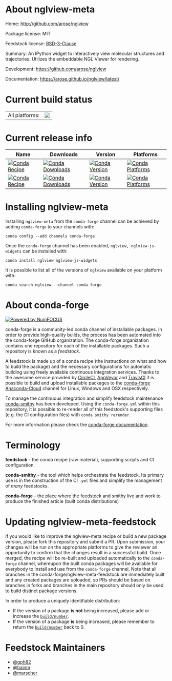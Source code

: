 About nglview-meta
==================

Home: http://github.com/arose/nglview

Package license: MIT

Feedstock license: [BSD-3-Clause](https://github.com/conda-forge/nglview-feedstock/blob/master/LICENSE.txt)

Summary: An IPython widget to interactively view molecular structures and trajectories. Utilizes the embeddable NGL Viewer for rendering.

Development: https://github.com/arose/nglview

Documentation: https://arose.github.io/nglview/latest/

Current build status
====================


<table><tr><td>All platforms:</td>
    <td>
      <a href="https://dev.azure.com/conda-forge/feedstock-builds/_build/latest?definitionId=4551&branchName=master">
        <img src="https://dev.azure.com/conda-forge/feedstock-builds/_apis/build/status/nglview-feedstock?branchName=master">
      </a>
    </td>
  </tr>
</table>

Current release info
====================

| Name | Downloads | Version | Platforms |
| --- | --- | --- | --- |
| [![Conda Recipe](https://img.shields.io/badge/recipe-nglview-green.svg)](https://anaconda.org/conda-forge/nglview) | [![Conda Downloads](https://img.shields.io/conda/dn/conda-forge/nglview.svg)](https://anaconda.org/conda-forge/nglview) | [![Conda Version](https://img.shields.io/conda/vn/conda-forge/nglview.svg)](https://anaconda.org/conda-forge/nglview) | [![Conda Platforms](https://img.shields.io/conda/pn/conda-forge/nglview.svg)](https://anaconda.org/conda-forge/nglview) |
| [![Conda Recipe](https://img.shields.io/badge/recipe-nglview--js--widgets-green.svg)](https://anaconda.org/conda-forge/nglview-js-widgets) | [![Conda Downloads](https://img.shields.io/conda/dn/conda-forge/nglview-js-widgets.svg)](https://anaconda.org/conda-forge/nglview-js-widgets) | [![Conda Version](https://img.shields.io/conda/vn/conda-forge/nglview-js-widgets.svg)](https://anaconda.org/conda-forge/nglview-js-widgets) | [![Conda Platforms](https://img.shields.io/conda/pn/conda-forge/nglview-js-widgets.svg)](https://anaconda.org/conda-forge/nglview-js-widgets) |

Installing nglview-meta
=======================

Installing `nglview-meta` from the `conda-forge` channel can be achieved by adding `conda-forge` to your channels with:

```
conda config --add channels conda-forge
```

Once the `conda-forge` channel has been enabled, `nglview, nglview-js-widgets` can be installed with:

```
conda install nglview nglview-js-widgets
```

It is possible to list all of the versions of `nglview` available on your platform with:

```
conda search nglview --channel conda-forge
```


About conda-forge
=================

[![Powered by NumFOCUS](https://img.shields.io/badge/powered%20by-NumFOCUS-orange.svg?style=flat&colorA=E1523D&colorB=007D8A)](http://numfocus.org)

conda-forge is a community-led conda channel of installable packages.
In order to provide high-quality builds, the process has been automated into the
conda-forge GitHub organization. The conda-forge organization contains one repository
for each of the installable packages. Such a repository is known as a *feedstock*.

A feedstock is made up of a conda recipe (the instructions on what and how to build
the package) and the necessary configurations for automatic building using freely
available continuous integration services. Thanks to the awesome service provided by
[CircleCI](https://circleci.com/), [AppVeyor](https://www.appveyor.com/)
and [TravisCI](https://travis-ci.com/) it is possible to build and upload installable
packages to the [conda-forge](https://anaconda.org/conda-forge)
[Anaconda-Cloud](https://anaconda.org/) channel for Linux, Windows and OSX respectively.

To manage the continuous integration and simplify feedstock maintenance
[conda-smithy](https://github.com/conda-forge/conda-smithy) has been developed.
Using the ``conda-forge.yml`` within this repository, it is possible to re-render all of
this feedstock's supporting files (e.g. the CI configuration files) with ``conda smithy rerender``.

For more information please check the [conda-forge documentation](https://conda-forge.org/docs/).

Terminology
===========

**feedstock** - the conda recipe (raw material), supporting scripts and CI configuration.

**conda-smithy** - the tool which helps orchestrate the feedstock.
                   Its primary use is in the construction of the CI ``.yml`` files
                   and simplify the management of *many* feedstocks.

**conda-forge** - the place where the feedstock and smithy live and work to
                  produce the finished article (built conda distributions)


Updating nglview-meta-feedstock
===============================

If you would like to improve the nglview-meta recipe or build a new
package version, please fork this repository and submit a PR. Upon submission,
your changes will be run on the appropriate platforms to give the reviewer an
opportunity to confirm that the changes result in a successful build. Once
merged, the recipe will be re-built and uploaded automatically to the
`conda-forge` channel, whereupon the built conda packages will be available for
everybody to install and use from the `conda-forge` channel.
Note that all branches in the conda-forge/nglview-meta-feedstock are
immediately built and any created packages are uploaded, so PRs should be based
on branches in forks and branches in the main repository should only be used to
build distinct package versions.

In order to produce a uniquely identifiable distribution:
 * If the version of a package **is not** being increased, please add or increase
   the [``build/number``](https://docs.conda.io/projects/conda-build/en/latest/resources/define-metadata.html#build-number-and-string).
 * If the version of a package **is** being increased, please remember to return
   the [``build/number``](https://docs.conda.io/projects/conda-build/en/latest/resources/define-metadata.html#build-number-and-string)
   back to 0.

Feedstock Maintainers
=====================

* [@gph82](https://github.com/gph82/)
* [@hainm](https://github.com/hainm/)
* [@marscher](https://github.com/marscher/)

